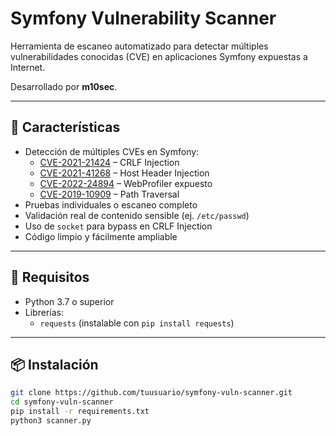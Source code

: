 # Symfony Vulnerability Scanner

Herramienta de escaneo automatizado para detectar múltiples vulnerabilidades conocidas (CVE) en aplicaciones Symfony expuestas a Internet.

Desarrollado por **m10sec**.

---

## 🚀 Características

- Detección de múltiples CVEs en Symfony:
  - [CVE-2021-21424](https://nvd.nist.gov/vuln/detail/CVE-2021-21424) – CRLF Injection
  - [CVE-2021-41268](https://nvd.nist.gov/vuln/detail/CVE-2021-41268) – Host Header Injection
  - [CVE-2022-24894](https://nvd.nist.gov/vuln/detail/CVE-2022-24894) – WebProfiler expuesto
  - [CVE-2019-10909](https://nvd.nist.gov/vuln/detail/CVE-2019-10909) – Path Traversal
- Pruebas individuales o escaneo completo
- Validación real de contenido sensible (ej. `/etc/passwd`)
- Uso de `socket` para bypass en CRLF Injection
- Código limpio y fácilmente ampliable

---

## 🧠 Requisitos

- Python 3.7 o superior
- Librerías:
  - `requests` (instalable con `pip install requests`)

---

## 📦 Instalación

```bash
git clone https://github.com/tuusuario/symfony-vuln-scanner.git
cd symfony-vuln-scanner
pip install -r requirements.txt
python3 scanner.py

